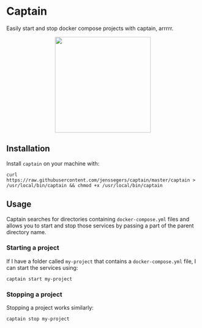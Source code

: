 # Captain

Easily start and stop docker compose projects with captain, arrrrr.

<p align="center">
<img src="https://jenssegers.com/uploads/images/captain.png" width="250">
</p>

## Installation

Install `captain` on your machine with:

```
curl https://raw.githubusercontent.com/jenssegers/captain/master/captain > /usr/local/bin/captain && chmod +x /usr/local/bin/captain
```

## Usage

Captain searches for directories containing `docker-compose.yml` files and allows you to start and stop those services by passing a part of the parent directory name.

### Starting a project

If I have a folder called `my-project` that contains a `docker-compose.yml` file, I can start the services using:

```
captain start my-project
```

### Stopping a project

Stopping a project works similarly:

```
captain stop my-project
```

